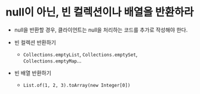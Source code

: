# null이 아닌, 빈 컬렉션이나 배열을 반환하라 
- null을 반환할 경우, 클라이언트는 null을 처리하는 코드를 추가로 작성해야 한다.

- 빈 컬렉션 반환하기 
  - `Collections.emptyList`, `Collections.emptySet`, `Collections.emptyMap`...

- 빈 배열 반환하기 
  - `List.of(1, 2, 3).toArray(new Integer[0])`